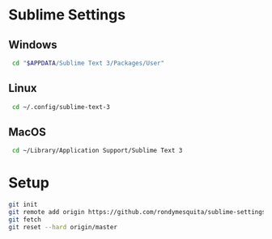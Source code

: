 # Sublime Settings

## Windows
```bash
 cd "$APPDATA/Sublime Text 3/Packages/User"
```

## Linux
```bash
 cd ~/.config/sublime-text-3
```

## MacOS
```bash
 cd ~/Library/Application Support/Sublime Text 3
```

# Setup
```bash
git init
git remote add origin https://github.com/rondymesquita/sublime-settings.git
git fetch
git reset --hard origin/master
```
